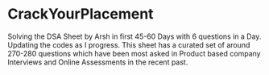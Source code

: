 # CrackYourPlacement
Solving the DSA Sheet by Arsh in first 45-60 Days with 6 questions in a Day. Updating the codes as I progress.  This sheet has a curated set of around 270-280 questions which have been most asked in Product based company Interviews and Online Assessments in the recent past. 
